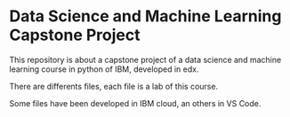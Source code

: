 # Data Science and Machine Learning Capstone Project

This repository is about a capstone project of a data science and machine learning course in python of IBM, developed in edx.

There are differents files, each file is a lab of this course.

Some files have been developed in IBM cloud, an others in VS Code.

